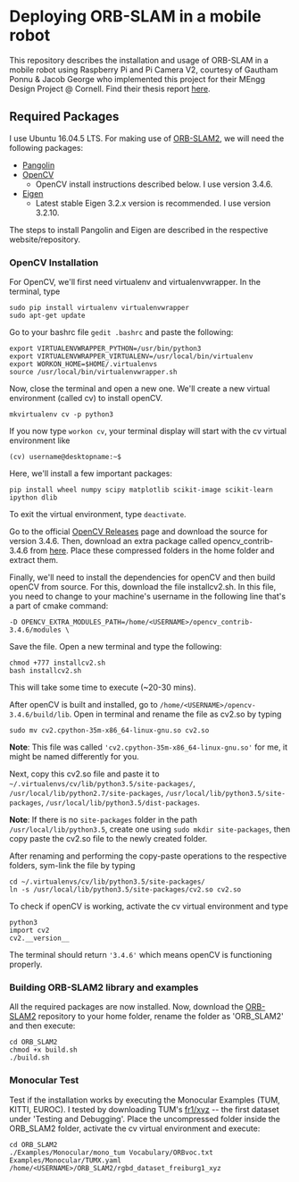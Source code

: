 # Deploying ORB-SLAM in a mobile robot

This repository describes the installation and usage of ORB-SLAM in a mobile robot using Raspberry Pi and Pi Camera V2, courtesy of Gautham Ponnu & Jacob George who implemented this project for their MEngg Design Project @ Cornell. Find their thesis report [here](https://courses.ece.cornell.edu/ece6930/ECE6930_Spring16_Final_MEng_Reports/SLAM/Real-time%20ROSberryPi%20SLAM%20Robot.pdf).

## Required Packages

I use Ubuntu 16.04.5 LTS. For making use of [ORB-SLAM2](https://github.com/raulmur/ORB_SLAM2), we will need the following packages:

* [Pangolin](https://github.com/stevenlovegrove/Pangolin)
* [OpenCV](https://opencv.org/)
    * OpenCV install instructions described below. I use version 3.4.6.
* [Eigen](http://eigen.tuxfamily.org/index.php?title=Main_Page)
    * Latest stable Eigen 3.2.x version is recommended. I use version 3.2.10.

The steps to install Pangolin and Eigen are described in the respective website/repository. 

### OpenCV Installation
For OpenCV, we'll first need virtualenv and virtualenvwrapper. In the terminal, type

	sudo pip install virtualenv virtualenvwrapper  
	sudo apt-get update

Go to your bashrc file `gedit .bashrc` and paste the following:

	export VIRTUALENVWRAPPER_PYTHON=/usr/bin/python3
  	export VIRTUALENVWRAPPER_VIRTUALENV=/usr/local/bin/virtualenv
  	export WORKON_HOME=$HOME/.virtualenvs
  	source /usr/local/bin/virtualenvwrapper.sh

Now, close the terminal and open a new one. We'll create a new virtual environment (called cv) to install openCV. 
	
	mkvirtualenv cv -p python3


If you now type `workon cv`, your terminal display will start with the cv virtual environment like

 	(cv) username@desktopname:~$

Here, we'll install a few important packages:
	
	pip install wheel numpy scipy matplotlib scikit-image scikit-learn ipython dlib

To exit the virtual environment, type `deactivate`. 

Go to the official [OpenCV Releases](https://opencv.org/releases/) page and download the source for version 3.4.6. Then, download an extra package called opencv\_contrib-3.4.6 from [here](https://github.com/opencv/opencv_contrib/releases). Place these compressed folders in the home folder and extract them. 

Finally, we'll need to install the dependencies for openCV and then build openCV from source. For this, download the file installcv2.sh. In this file, you need to change <USERNAME> to your machine's username in the following line that's a part of cmake command:

	-D OPENCV_EXTRA_MODULES_PATH=/home/<USERNAME>/opencv_contrib-3.4.6/modules \

Save the file. Open a new terminal and type the following:

	chmod +777 installcv2.sh  
 	bash installcv2.sh

This will take some time to execute (~20-30 mins). 

After openCV is built and installed, go to `/home/<USERNAME>/opencv-3.4.6/build/lib`. Open in terminal and rename the file as
cv2.so by typing

	sudo mv cv2.cpython-35m-x86_64-linux-gnu.so cv2.so

**Note**: This file was called `'cv2.cpython-35m-x86_64-linux-gnu.so'` for me, it might be named differently for you. 

Next, copy this cv2.so file and paste it to `~/.virtualenvs/cv/lib/python3.5/site-packages/`, `/usr/local/lib/python2.7/site-packages`, `/usr/local/lib/python3.5/site-packages`, `/usr/local/lib/python3.5/dist-packages`.

**Note**: If there is no `site-packages` folder in the path `/usr/local/lib/python3.5`, create one using `sudo mkdir site-packages`, then copy paste the cv2.so file to the newly created folder. 

After renaming and performing the copy-paste operations to the respective folders, sym-link the file by typing

	cd ~/.virtualenvs/cv/lib/python3.5/site-packages/  
  	ln -s /usr/local/lib/python3.5/site-packages/cv2.so cv2.so

To check if openCV is working, activate the cv virtual environment and type
  
	python3  
  	import cv2
  	cv2.__version__

The terminal should return `'3.4.6'` which means openCV is functioning properly.

### Building ORB-SLAM2 library and examples
All the required packages are now installed. Now, download the [ORB-SLAM2](https://github.com/raulmur/ORB_SLAM2) repository to your home folder, rename the folder as 'ORB_SLAM2' and then execute:
	
	cd ORB_SLAM2
	chmod +x build.sh
	./build.sh

### Monocular Test
Test if the installation works by executing the Monocular Examples (TUM, KITTI, EUROC). I tested by downloading TUM's [fr1/xyz](https://vision.in.tum.de/data/datasets/rgbd-dataset/download) -- the first dataset under 'Testing and Debugging'. Place the uncompressed folder inside the ORB_SLAM2 folder, activate the cv virtual environment and execute:

	cd ORB_SLAM2
  	./Examples/Monocular/mono_tum Vocabulary/ORBvoc.txt Examples/Monocular/TUMX.yaml /home/<USERNAME>/ORB_SLAM2/rgbd_dataset_freiburg1_xyz

